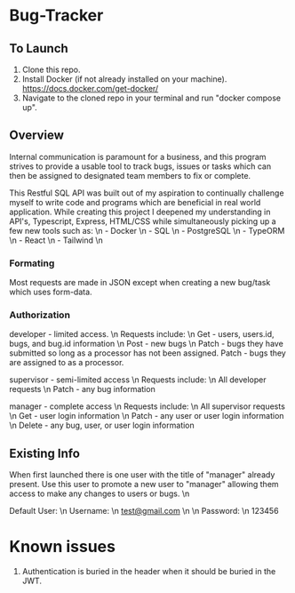 # Bug-Tracker 

## To Launch
1. Clone this repo.
2. Install Docker (if not already installed on your machine). https://docs.docker.com/get-docker/
3. Navigate to the cloned repo in your terminal and run "docker compose up".

## Overview
Internal communication is paramount for a business, and this program strives to provide a usable tool to track bugs, issues or tasks which can then be assigned to designated team members to fix or complete. 

This Restful SQL API was built out of my aspiration to continually challenge myself to write code and programs which are beneficial in real world application. While creating this project I deepened my understanding in API's, Typescript, Express, HTML/CSS while simultaneously picking up a few new tools such as: \n
    - Docker \n
    - SQL \n
    - PostgreSQL \n
    - TypeORM \n
    - React \n
    - Tailwind \n

### Formating
Most requests are made in JSON except when creating a new bug/task which uses form-data.

### Authorization
developer - limited access. \n
    Requests include: \n
        Get - users, users.id, bugs, and bug.id information \n
        Post - new bugs \n
        Patch - bugs they have submitted so long as a processor has not been assigned.
        Patch - bugs they are assigned to as a processor.

supervisor - semi-limited access \n
    Requests include: \n
        All developer requests \n
        Patch - any bug information

manager - complete access \n
    Requests include: \n
        All supervisor requests \n
        Get - user login information \n
        Patch - any user or user login information \n
        Delete - any bug, user, or user login information

## Existing Info
When first launched there is one user with the title of "manager" already present. Use this user to promote a new user to "manager" allowing them access to make any changes to users or bugs. \n

Default User: \n
Username: \n
test@gmail.com \n
\n
Password: \n
123456

# Known issues
1. Authentication is buried in the header when it should be buried in the JWT.







